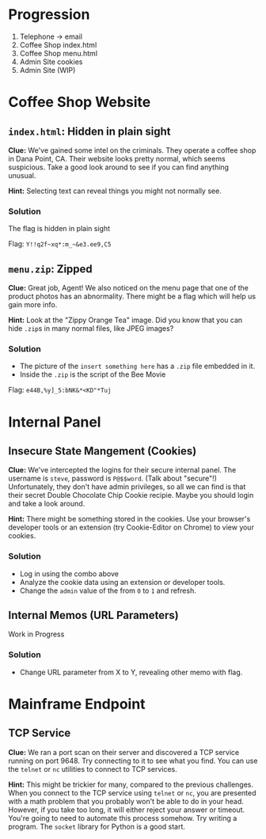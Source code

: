 # Progression

1. Telephone -> email
2. Coffee Shop index.html
3. Coffee Shop menu.html
4. Admin Site cookies
5. Admin Site (WIP)

# Coffee Shop Website

## `index.html`: Hidden in plain sight

**Clue:** We've gained some intel on the criminals. They operate a coffee shop in Dana Point, CA. Their website looks pretty normal, which seems suspicious. Take a good look around to see if you can find anything unusual.

**Hint:** Selecting text can reveal things you might not normally see.

### Solution

The flag is hidden in plain sight

Flag: `Y!!q2f~xq*:m_~&e3.ee9,C5`

## `menu.zip`: Zipped

**Clue:** Great job, Agent! We also noticed on the menu page that one of the product photos has an abnormality. There might be a flag which will help us gain more info.

**Hint:** Look at the "Zippy Orange Tea" image. Did you know that you can hide `.zip`s in many normal files, like JPEG images?

### Solution

- The picture of the `insert something here` has a `.zip` file embedded in it.
- Inside the `.zip` is the script of the Bee Movie

Flag: `e44B,%y]_5:bNK&*<KD"*Tuj`

# Internal Panel

## Insecure State Mangement (Cookies)

**Clue:** We've intercepted the logins for their secure internal panel. The username is `steve`, password is `P@$$word`. (Talk about "secure"!) Unfortunately, they don't have admin privileges, so all we can find is that their secret Double Chocolate Chip Cookie recipie. Maybe you should login and take a look around.

**Hint:** There might be something stored in the cookies. Use your browser's developer tools or an extension (try Cookie-Editor on Chrome) to view your cookies.

### Solution

- Log in using the combo above
- Analyze the cookie data using an extension or developer tools.
- Change the `admin` value of the from `0` to `1` and refresh.

## Internal Memos (URL Parameters)

Work in Progress

### Solution

- Change URL parameter from X to Y, revealing other memo with flag.

# Mainframe Endpoint

## TCP Service

**Clue:** We ran a port scan on their server and discovered a TCP service running on port 9648. Try connecting to it to see what you find. You can use the `telnet` or `nc` utilities to connect to TCP services.

**Hint:** This might be trickier for many, compared to the previous challenges. When you connect to the TCP service using `telnet` or `nc`, you are presented with a math problem that you probably won't be able to do in your head. However, if you take too long, it will either reject your answer or timeout. You're going to need to automate this process somehow. Try writing a program. The `socket` library for Python is a good start.
